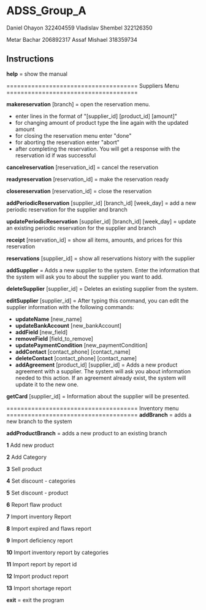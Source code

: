 # ADSS_Group_A

Daniel Ohayon 322404559 Vladislav Shembel 322126350

Metar Bachar 206892317 Assaf Mishael 318359734

## Instructions

**help** = show the manual

===================================== Suppliers Menu =====================================

**makereservation** [branch] = open the reservation menu.

- enter lines in the format of "[supplier_id] [product_id] [amount]"
- for changing amount of product type the line again with the updated amount
- for closing the reservation menu enter "done"
- for aborting the reservation enter "abort"
- after completing the reservation. You will get a response with the reservation id if was successful

**cancelreservation** [reservation_id] = cancel the reservation

**readyreservation** [reservation_id] = make the reservation ready

**closereservation** [reservation_id] = close the reservation

**addPeriodicReservation** [supplier_id] [branch_id] [week_day] = add a new periodic reservation for the supplier and branch

**updatePeriodicReservation** [supplier_id] [branch_id] [week_day] = update an existing periodic reservation for the supplier and branch

**receipt** [reservation_id] = show all items, amounts, and prices for this reservation

**reservations** [supplier_id] = show all reservations history with the supplier

**addSupplier** = Adds a new supplier to the system. Enter the information that the system will ask you to about the supplier you want to add.

**deleteSupplier** [supplier_id] = Deletes an existing supplier from the system.

**editSupplier** [supplier_id] = After typing this command, you can edit the supplier information with the following commands:

- **updateName** [new_name]
- **updateBankAccount** [new_bankAccount]
- **addField** [new_field]
- **removeField** [field_to_remove]
- **updatePaymentCondition** [new_paymentCondition]
- **addContact** [contact_phone] [contact_name]
- **deleteContact** [contact_phone] [contact_name]
- **addAgreement** [product_id] [supplier_id] = Adds a new product agreement with a supplier. The system will ask you about information needed to this action. If an agreement already exist, the system will update it to the new one.

**getCard** [supplier_id] = Information about the supplier will be presented.

===================================== Inventory menu =====================================
**addBranch** = adds a new branch to the system

**addProductBranch** = adds a new product to an existing branch

**1** Add new product

**2** Add Category

**3** Sell product

**4** Set discount - categories

**5** Set discount - product

**6** Report flaw product

**7** Import inventory Report

**8** Import expired and flaws report

**9** Import deficiency report

**10** Import inventory report by categories

**11** Import report by report id

**12** Import product report

**13** Import shortage report

**exit** = exit the program
